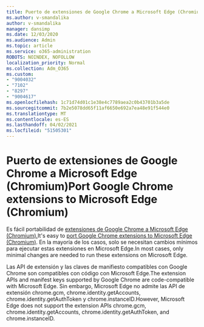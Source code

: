 ```yaml
---
title: Puerto de extensiones de Google Chrome a Microsoft Edge (Chromium)
ms.author: v-smandalika
author: v-smandalika
manager: dansimp
ms.date: 12/03/2020
ms.audience: Admin
ms.topic: article
ms.service: o365-administration
ROBOTS: NOINDEX, NOFOLLOW
localization_priority: Normal
ms.collection: Adm_O365
ms.custom:
- "9004032"
- "7102"
- "8297"
- "9004617"
ms.openlocfilehash: 1c71d74d01c1e38e4c7789aea2c0b43701b3a5de
ms.sourcegitcommit: 7b2e5078dd65f11af6650e692a7ea48e91f544e0
ms.translationtype: MT
ms.contentlocale: es-ES
ms.lasthandoff: 04/02/2021
ms.locfileid: "51505301"
---
```

# <a name="port-google-chrome-extensions-to-microsoft-edge-chromium"></a><span data-ttu-id="5534d-102">Puerto de extensiones de Google Chrome a Microsoft Edge (Chromium)</span><span class="sxs-lookup"><span data-stu-id="5534d-102">Port Google Chrome extensions to Microsoft Edge (Chromium)</span></span>

<span data-ttu-id="5534d-103">Es fácil portabilidad de [extensiones de Google Chrome a Microsoft Edge (Chromium).](https://docs.microsoft.com/microsoft-edge/extensions-chromium/developer-guide/port-chrome-extension)</span><span class="sxs-lookup"><span data-stu-id="5534d-103">It's easy to [port Google Chrome extensions to Microsoft Edge (Chromium)](https://docs.microsoft.com/microsoft-edge/extensions-chromium/developer-guide/port-chrome-extension).</span></span> <span data-ttu-id="5534d-104">En la mayoría de los casos, solo se necesitan cambios mínimos para ejecutar estas extensiones en Microsoft Edge.</span><span class="sxs-lookup"><span data-stu-id="5534d-104">In most cases, only minimal changes are needed to run these extensions on Microsoft Edge.</span></span>

<span data-ttu-id="5534d-105">Las API de extensión y las claves de manifiesto compatibles con Google Chrome son compatibles con código con Microsoft Edge.</span><span class="sxs-lookup"><span data-stu-id="5534d-105">The extension APIs and manifest keys supported by Google Chrome are code-compatible with Microsoft Edge.</span></span> <span data-ttu-id="5534d-106">Sin embargo, Microsoft Edge no admite las API de extensión chrome.gcm, chrome.identity.getAccounts, chrome.identity.getAuthToken y chrome.instanceID.</span><span class="sxs-lookup"><span data-stu-id="5534d-106">However, Microsoft Edge does not support the extension APIs chrome.gcm, chrome.identity.getAccounts, chrome.identity.getAuthToken, and chrome.instanceID.</span></span>